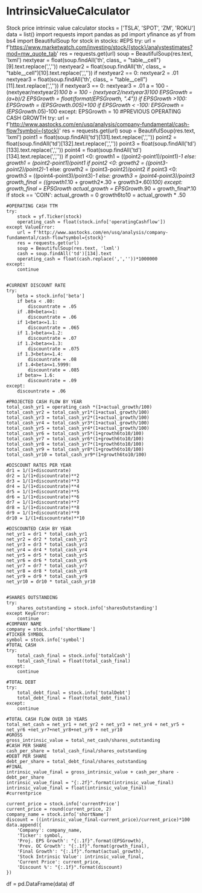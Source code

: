 # IntrinsicValueCalculator
Stock price intrinsic value calculator
stocks = ['TSLA', 'SPOT', 'ZM', 'ROKU']
data = list()
import requests
import pandas as pd
import yfinance as yf
from bs4 import BeautifulSoup
for stock in stocks:
    #EPS
    try:
        url = f'https://www.marketwatch.com/investing/stock/{stock}/analystestimates?mod=mw_quote_tab'
        res = requests.get(url)
        soup = BeautifulSoup(res.text, 'lxml')
        nextyear = float(soup.findAll('th', class_ = "table__cell")[9].text.replace(',',''))
        nextyear2 = float(soup.findAll('th', class_ = "table__cell")[10].text.replace(',',''))
        if nextyear2 == 0:
            nextyear2 = .01
        nextyear3 = float(soup.findAll('th', class_ = "table__cell")[11].text.replace(',',''))
        if nextyear3 == 0:
            nextyear3 = .01
        a = 100 - (nextyear/nextyear2)*100
        b = 100 - (nextyear2/nextyear3)*100
        EPSGrowth = (a+b)/2
        EPSGrowth = float(format(EPSGrowth, ".4"))
        if EPSGrowth >100:
            EPSGrowth = (EPSGrowth*.005)+100
        if EPSGrowth < -100:
            EPSGrowth = (EPSGrowth*.05)-100
    except:
        EPSGrowth = 10
    #PREVIOUS OPERATING CASH GROWTH
    try:
        url = f'http://www.aastocks.com/en/usq/analysis/company-fundamental/cash-flow?symbol={stock}'
        res = requests.get(url)
        soup = BeautifulSoup(res.text, 'lxml')
        point1 = float(soup.findAll('td')[131].text.replace(',',''))
        point2 = float(soup.findAll('td')[132].text.replace(',',''))
        point3 = float(soup.findAll('td')[133].text.replace(',',''))
        point4 = float(soup.findAll('td')[134].text.replace(',',''))
        if point1 <0:
            growth1 = ((point2-point1)/point1)*-1
        else:
            growth1 = (point2-point1)/point1
        if point2 <0:
            growth2 = ((point3-point2)/point2)*-1
        else:
            growth2 = (point3-point2)/point2
        if point3 <0:
            growth3 = ((point4-point3)/point3)*-1
        else:
            growth3 = (point4-point3)/point3
        growth_final = ((growth1*.10 + growth2*.30 + growth3*.60)*100)
    except:
        growth_final = EPSGrowth
    actual_growth = EPSGrowth*.90 + growth_final*.10
    if stock == 'COIN':
        actual_growth = 0
    growth6to10 = actual_growth * .50
    
    #OPERATING CASH TTM 
    try:
        stock = yf.Ticker(stock)
        operating_cash = float(stock.info['operatingCashflow']) 
    except ValueError:
        url = f'http://www.aastocks.com/en/usq/analysis/company-fundamental/cash-flow?symbol={stock}'
        res = requests.get(url)
        soup = BeautifulSoup(res.text, 'lxml')
        cash = soup.findAll('td')[134].text
        operating_cash = float(cash.replace(',',''))*1000000
    except:
        continue
  
    
    #CURRENT DISCOUNT RATE
    try:
        beta = stock.info['beta']
        if beta < .80:
            discountrate = .05
        if .80<beta<=1:
            discountrate = .06
        if 1<beta<=1.1:
            discountrate = .065
        if 1.1<beta<=1.2:
            discountrate = .07
        if 1.2<beta<=1.3:
            discountrate = .075
        if 1.3<beta<=1.4:
            discountrate = .08
        if 1.4<beta<=1.5999:
            discountrate = .085
        if beta>= 1.6:
            discountrate = .09
    except:
        discountrate = .06
      
    #PROJECTED CASH FLOW BY YEAR
    total_cash_yr1 = operating_cash *(1+actual_growth/100)
    total_cash_yr2 = total_cash_yr1*(1+actual_growth/100)
    total_cash_yr3 = total_cash_yr2*(1+actual_growth/100)
    total_cash_yr4 = total_cash_yr3*(1+actual_growth/100)
    total_cash_yr5 = total_cash_yr4*(1+actual_growth/100)
    total_cash_yr6 = total_cash_yr5*(1+growth6to10/100)
    total_cash_yr7 = total_cash_yr6*(1+growth6to10/100)
    total_cash_yr8 = total_cash_yr7*(1+growth6to10/100)
    total_cash_yr9 = total_cash_yr8*(1+growth6to10/100)
    total_cash_yr10 = total_cash_yr9*(1+growth6to10/100)
    
    #DISCOUNT RATES PER YEAR
    dr1 = 1/(1+discountrate)
    dr2 = 1/(1+discountrate)**2
    dr3 = 1/(1+discountrate)**3
    dr4 = 1/(1+discountrate)**4
    dr5 = 1/(1+discountrate)**5
    dr6 = 1/(1+discountrate)**6
    dr7 = 1/(1+discountrate)**7
    dr8 = 1/(1+discountrate)**8
    dr9 = 1/(1+discountrate)**9
    dr10 = 1/(1+discountrate)**10
    
    #DISCOUNTED CASH BY YEAR
    net_yr1 = dr1 * total_cash_yr1
    net_yr2 = dr2 * total_cash_yr2
    net_yr3 = dr3 * total_cash_yr3
    net_yr4 = dr4 * total_cash_yr4
    net_yr5 = dr5 * total_cash_yr5
    net_yr6 = dr6 * total_cash_yr6
    net_yr7 = dr7 * total_cash_yr7
    net_yr8 = dr8 * total_cash_yr8
    net_yr9 = dr9 * total_cash_yr9
    net_yr10 = dr10 * total_cash_yr10
    
    
    #SHARES OUTSTANDING
    try:
        shares_outstanding = stock.info['sharesOutstanding']
    except KeyError:
        continue
    #COMPANY NAME
    company = stock.info['shortName']
    #TICKER SYMBOL
    symbol = stock.info['symbol']
    #TOTAL CASH
    try:
        total_cash_final = stock.info['totalCash']
        total_cash_final = float(total_cash_final)
    except:
        continue
        
    #TOTAL DEBT
    try:
        total_debt_final = stock.info['totalDebt']
        total_debt_final = float(total_debt_final)
    except:
        continue
        
    #TOTAL CASH FLOW OVER 10 YEARS
    total_net_cash = net_yr1 + net_yr2 + net_yr3 + net_yr4 + net_yr5 + net_yr6 +net_yr7+net_yr8+net_yr9 + net_yr10
    #GROSS
    gross_intrinsic_value = total_net_cash/shares_outstanding
    #CASH PER SHARE
    cash_per_share = total_cash_final/shares_outstanding
    #DEBT PER SHARE
    debt_per_share = total_debt_final/shares_outstanding
    #FINAL
    intrinsic_value_final = gross_intrinsic_value + cash_per_share - debt_per_share
    intrinsic_value_final = "{:.2f}".format(intrinsic_value_final)
    intrinsic_value_final = float(intrinsic_value_final)
    #currentprice

    current_price = stock.info['currentPrice']
    current_price = round(current_price, 2)
    company_name = stock.info['shortName']
    discount = ((intrinsic_value_final-current_price)/current_price)*100
    data.append({
        'Company': company_name,
        'Ticker': symbol,
        'Proj. EPS Growth': "{:.1f}".format(EPSGrowth),
        'Prev. OC Growth': "{:.1f}".format(growth_final),
        'Final Growth': "{:.1f}".format(actual_growth),
        'Stock Intrinsic Value': intrinsic_value_final,
        'Current Price': current_price,
        'Discount %': "{:.1f}".format(discount)
    })
df = pd.DataFrame(data)
df
